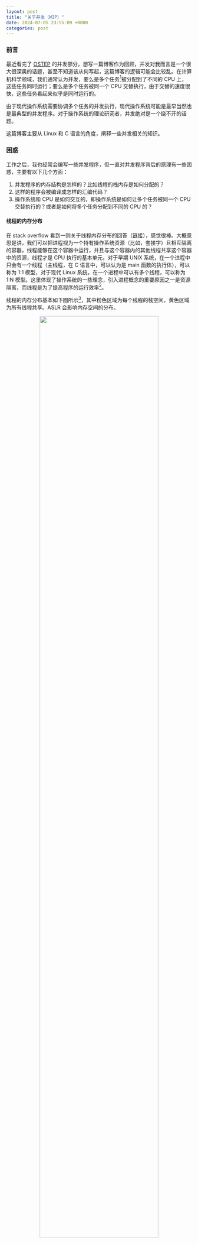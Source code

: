 ```yaml
---
layout: post
title: "关于并发（WIP）"
date: 2024-07-05 23:55:09 +0800
categories: post
---
```


### 前言

最近看完了 [OSTEP](https://pages.cs.wisc.edu/~remzi/OSTEP/#book-chapters) 的并发部分，想写一篇博客作为回顾，并发对我而言是一个很大很深奥的话题，甚至不知道该从何写起，这篇博客的逻辑可能会比较乱。在计算机科学领域，我们通常认为并发，要么是多个任务[^task]被分配到了不同的 CPU 上，这些任务同时运行；要么是多个任务被同一个 CPU 交替执行，由于交替的速度很快，这些任务看起来似乎是同时运行的。

由于现代操作系统需要协调多个任务的并发执行，现代操作系统可能是最早当然也是最典型的并发程序。对于操作系统的理论研究者，并发绝对是一个绕不开的话题。

这篇博客主要从 Linux 和 C 语言的角度，阐释一些并发相关的知识。

[^task]: 文中的任务是一个统称，指具有独立执行点的单位，可以是进程、线程或者协程等。

### 困惑

工作之后，我也经常会编写一些并发程序，但一直对并发程序背后的原理有一些困惑，主要有以下几个方面：

1. 并发程序的内存结构是怎样的？比如线程的栈内存是如何分配的？
2. 这样的程序会被编译成怎样的汇编代码？
3. 操作系统和 CPU 是如何交互的，即操作系统是如何让多个任务被同一个 CPU 交替执行的？或者是如何将多个任务分配到不同的 CPU 的？

#### 线程的内存分布

在 stack overflow 看到一则关于线程内存分布的回答（[链接](https://stackoverflow.com/a/54047901/24743435)），感觉很棒。大概意思是讲，我们可以把进程视为一个持有操作系统资源（比如，套接字）且相互隔离的容器，线程能够在这个容器中运行，并且与这个容器内的其他线程共享这个容器中的资源，线程才是 CPU 执行的基本单元，对于早期 UNIX 系统，在一个进程中只会有一个线程（主线程，在 C 语言中，可以认为是 main 函数的执行体），可以称为 1:1 模型，对于现代 Linux 系统，在一个进程中可以有多个线程，可以称为 1:N 模型。这里体现了操作系统的一些理念，引入进程概念的重要原因之一是资源隔离，而线程是为了提高程序的运行效率[^other]。

[^other]: 想起之前看到过这样一句话，运维的本质在于资源的隔离，不在于资源的扩充。

线程的内存分布基本如下图所示[^thread-mem-layout]，其中粉色区域为每个线程的栈空间，黄色区域为所有线程共享。ASLR 会影响内存空间的分布。


[^thread-mem-layout]: 主要参考 [CS:APP](https://csapp.cs.cmu.edu/) 9.7.2 小节与 [OSTEP 26 节第 2 页](https://pages.cs.wisc.edu/~remzi/OSTEP/threads-intro.pdf)，对于图中细节可参阅这两部分。


<div align="center">
<img src="/assets/imgs/thread-mem-layout.png" width="80%"/>
</div>

<p></p>

在 Linux 内核代码中，task_struct 结构体表示任务（进程或线程），也就是我们常讲的 PCB 或 TCB，对于版本 4.19.307，这个结构体定义在 include/linux/sched.h 597 行，当我们使用调用系统 API 创建一个线程时，实际会创建一个 task_struct 结构体，并放入操作系统的任务队列中，由调度器分配 CPU 资源执行。

以 x86 架构为例，通过执行 int 指令（软件中断）或 syscall（快速系统调用）指令来触发这种模式切换。

1. 操作系统与硬件是如何交互的？比如 CPU、内存及磁盘等。
2. 多线程程序的原理是怎样的？比如说汇编代码是怎样的，线程是如何成为独立的执行点的？
3. 在计算机中，操作系统能够维护自己的主导地位是由于时钟中断的存在，每隔一段时间，会触发时钟中断，执行中断处理程序，操作系统会再次拿到控制权。

序言章节给出了一个很形象的并发例子，假想面前有一张桌子，这张桌子上摆着一些桃子，每个人可以拿一个，这时有两种拿桃子的方式：

1. 大家一起拿，先在心里想好要拿哪一个再去拿，有可能想要拿的桃子先被其他人拿走了；
2. 大家排成一对，按顺序拿桃子，这种方式不会出现争抢的问题，但比较慢。

``` c
/// How to Use Inline Assembly Language in C Code?
///
/// https://gcc.gnu.org/onlinedocs/gcc/extensions-to-the-c-language-family/how-to-use-inline-assembly-language-in-c-code.html
/// https://stackoverflow.com/questions/71625166/trying-to-implement-a-spin-lock-via-lock-xchg-assembly

#include "common_threads.h"
#include <bits/pthreadtypes.h>
#include <stdio.h>
#include <string.h>

#define LOCK 1
#define UNLOCK 0

typedef volatile int vint;

static vint counter = 0;
static vint lock_t = 0;

int cmpxchgl(int expected, vint *status, int new_value) {
  asm volatile("lock cmpxchgl %2, %1"
               : "+a"(expected)
               : "m"(*status), "r"(new_value)
               : "memory", "cc");

  return expected;
}

int xchg(vint *addr, int newval) {
  int result;

  asm volatile("lock xchg %1, %0"
               : "=r"(result), "=m"(*addr)
               : "0"(newval), "m"(*addr)
               : "memory");

  return result;
}

void lock_cmpxchgl(vint *lock) {
  while (cmpxchgl(UNLOCK, lock, LOCK) != UNLOCK)
    ;
}

void unlock_cmpxchgl(vint *lock) {
  asm volatile("movl %1, %0" : "=m"(*lock) : "r"(UNLOCK) : "memory");
}

void lock_xchg(vint *lock) {
  while (xchg(lock, LOCK))
    ;
}

void unlock_xchg(vint *lock) { xchg(lock, UNLOCK); }

void *mythread(void *arg) {
  printf("%s: begin\n", (char *)arg);

  for (int i = 0; i < 1e7; i++) {
    lock_cmpxchgl(&lock_t);
    counter++;
    unlock_cmpxchgl(&lock_t);
  }

  printf("%s: end\n", (char *)arg);

  return NULL;
}

int main(int argc, char *argv[]) {
  if (argc > 1 && strcmp(argv[1], "test_xchg") == 0) {
    lock_xchg(&lock_t);
    printf("lock: lock_t: %d\n", lock_t);

    unlock_xchg(&lock_t);
    printf("unlock: lock_t: %d\n", lock_t);

    return 0;
  }

  if (argc > 1 && strcmp(argv[1], "test_cmpxchgl") == 0) {
    lock_cmpxchgl(&lock_t);
    printf("lock: lock_t: %d\n", lock_t);

    unlock_cmpxchgl(&lock_t);
    printf("unlock: lock_t: %d\n", lock_t);

    return 0;
  }

  pthread_t p1, p2;

  printf("main: begin (counter = %d)\n", counter);

  Pthread_create(&p1, NULL, mythread, "A");
  Pthread_create(&p2, NULL, mythread, "B");

  Pthread_join(p1, NULL);
  Pthread_join(p2, NULL);

  printf("main: end (counter = %d)\n", counter);

  return 0;

}
```
